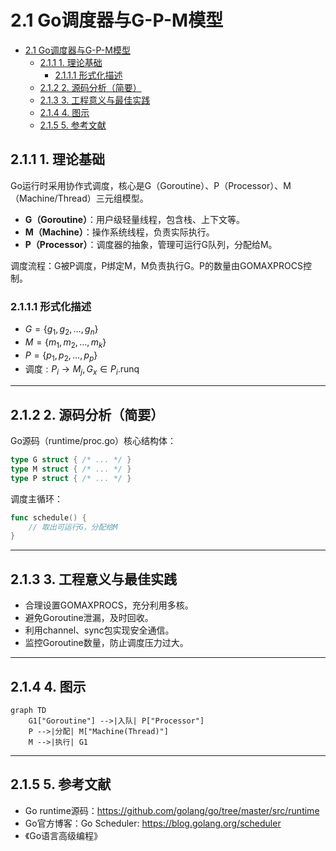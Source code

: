 # 2.1 Go调度器与G-P-M模型

<!-- TOC START -->
- [2.1 Go调度器与G-P-M模型](#21-go调度器与g-p-m模型)
  - [2.1.1 1. 理论基础](#211-1-理论基础)
    - [2.1.1.1 形式化描述](#2111-形式化描述)
  - [2.1.2 2. 源码分析（简要）](#212-2-源码分析简要)
  - [2.1.3 3. 工程意义与最佳实践](#213-3-工程意义与最佳实践)
  - [2.1.4 4. 图示](#214-4-图示)
  - [2.1.5 5. 参考文献](#215-5-参考文献)
<!-- TOC END -->

## 2.1.1 1. 理论基础

Go运行时采用协作式调度，核心是G（Goroutine）、P（Processor）、M（Machine/Thread）三元组模型。

- **G（Goroutine）**：用户级轻量线程，包含栈、上下文等。
- **M（Machine）**：操作系统线程，负责实际执行。
- **P（Processor）**：调度器的抽象，管理可运行G队列，分配给M。

调度流程：G被P调度，P绑定M，M负责执行G。P的数量由GOMAXPROCS控制。

### 2.1.1.1 形式化描述

- $G = \{g_1, g_2, \ldots, g_n\}$
- $M = \{m_1, m_2, \ldots, m_k\}$
- $P = \{p_1, p_2, \ldots, p_p\}$
- $\text{调度}: P_i \to M_j, G_x \in P_i.\text{runq}$

---

## 2.1.2 2. 源码分析（简要）

Go源码（runtime/proc.go）核心结构体：

```go
type G struct { /* ... */ }
type M struct { /* ... */ }
type P struct { /* ... */ }
```

调度主循环：

```go
func schedule() {
    // 取出可运行G，分配给M
}
```

---

## 2.1.3 3. 工程意义与最佳实践

- 合理设置GOMAXPROCS，充分利用多核。
- 避免Goroutine泄漏，及时回收。
- 利用channel、sync包实现安全通信。
- 监控Goroutine数量，防止调度压力过大。

---

## 2.1.4 4. 图示

```mermaid
graph TD
    G1["Goroutine"] -->|入队| P["Processor"]
    P -->|分配| M["Machine(Thread)"]
    M -->|执行| G1
```

---

## 2.1.5 5. 参考文献

- Go runtime源码：<https://github.com/golang/go/tree/master/src/runtime>
- Go官方博客：Go Scheduler: <https://blog.golang.org/scheduler>
- 《Go语言高级编程》
